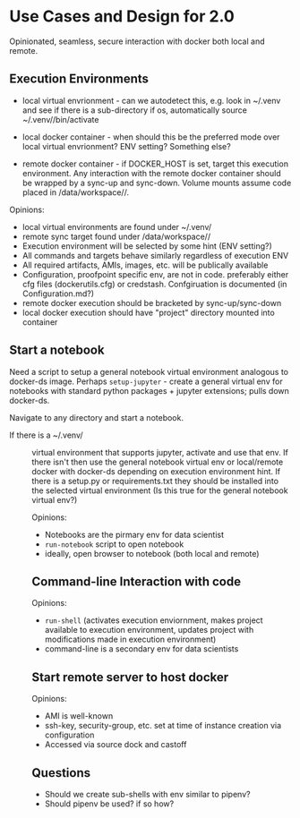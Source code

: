 # Use Cases and Design for 2.0

Opinionated, seamless, secure interaction with docker both local and remote.

## Execution Environments

* local virtual envrionment - can we autodetect this, e.g. look in ~/.venv and see if there is a <project> sub-directory
if os, automatically source ~/.venv/<project>/bin/activate

* local docker container - when should this be the preferred mode over local virtual envrionment? ENV setting? 
Something else?

* remote docker container - if DOCKER_HOST is set, target this execution environment. Any interaction with the remote
docker container should be wrapped by a sync-up and sync-down. Volume mounts assume code placed in 
/data/workspace/<user>/<project>. 

Opinions:
* local virtual environments are found under ~/.venv/<project>
* remote sync target found under /data/workspace/<user>/<project>
* Execution environment will be selected by some hint (ENV setting?)
* All commands and targets behave similarly regardless of execution ENV
* All required artifacts, AMIs, images, etc. will be publically available
* Configuration, proofpoint specific env, are not in code. preferably either cfg files (dockerutils.cfg) or credstash. 
Confgiruation is documented (in Configuration.md?)
* remote docker execution should be bracketed by sync-up/sync-down
* local docker execution should have "project" directory mounted into container

## Start a notebook

Need a script to setup a general notebook virtual environment analogous to docker-ds image. Perhaps
`setup-jupyter` - create a general virtual env for notebooks with standard python packages + jupyter extensions; 
pulls down docker-ds.

Navigate to any directory and start a notebook.

If there is a ~/.venv/<dir> virtual environment that supports jupyter, activate and use that env. 
If there isn't then use the general notebook virtual env or local/remote docker with docker-ds depending on execution
environment hint. If there is a setup.py or requirements.txt they should be installed into the selected virtual 
environment (Is this true for the general notebook virtual env?)

Opinions: 
* Notebooks are the pirmary env for data scientist
* `run-notebook` script to open notebook
* ideally, open browser to notebook (both local and remote)

## Command-line Interaction with code

Opinions:
* `run-shell` (activates execution enviornment, makes project available to execution environment, updates project with
modifications made in execution environment)
* command-line is a secondary env for data scientists


## Start remote server to host docker

Opinions:
* AMI is well-known
* ssh-key, security-group, etc. set at time of instance creation via configuration
* Accessed via source dock <ip> and castoff

## Questions

* Should we create sub-shells with env similar to pipenv?
* Should pipenv be used? if so how?